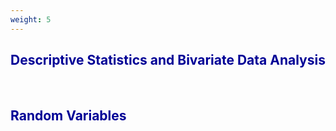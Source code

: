 ```yaml
---
weight: 5
---
```


## <span style="color:RGB(0,0,150"> Descriptive Statistics and Bivariate Data Analysis </span> 
<br>

## <span style="color:RGB(0,0,150"> Random Variables </span> 
<br>